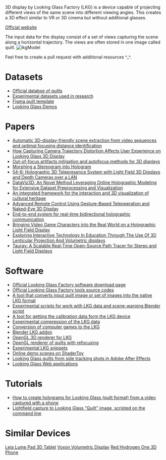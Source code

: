 3D display by Looking Glass Factory (LKG) is a device capable of projecting different views of the same scene into different viewing angles. This creates a 3D effect similar to VR or 3D cinema but without additional glasses.

[Official website](https://lookingglassfactory.com)

The input data for the display consist of a set of views capturing the scene along a horizontal trajectory. The views are often stored in one image called quilt.
![lkgModel](https://github.com/user-attachments/assets/0f92f1e9-661f-4dd5-9df2-cfb558de5a17)

Feel free to create a pull request with additional resources ^_^.

# Datasets
* [Official databse of quilts](https://blocks.glass)
* [Experimental datasets used in research](https://www.fit.vut.cz/person/ichlubna/public/random/index.php?section=research#:~:text=Acceleration%20on%20GPU-,3D%20displays,-The%20research%20regarding)
* [Figma quilt template](https://www.figma.com/community/file/1269893384576901841/looking-glass-display-quilt-templates)
* [Looking Glass Demos](https://scanned-reality.com/demo_looking_glass)

# Papers
* [Automatic 3D-display-friendly scene extraction from video sequences and optimal focusing distance identification](https://link.springer.com/article/10.1007/s11042-024-18573-6)
* [How Capturing Camera Trajectory Distortion Affects User Experience on Looking Glass 3D Display](https://link.springer.com/article/10.1007/s11042-023-16350-5)
* [Out-of-focus artifacts mitigation and autofocus methods for 3D displays](https://doi.org/10.1016/j.visinf.2024.12.001)
* [Morphing a Stereogram into Hologram](https://arxiv.org/pdf/1905.01727)
* [54-6: Holographic 3D Telepresence System with Light Field 3D Displays and Depth Cameras over a LAN](https://sid.onlinelibrary.wiley.com/doi/abs/10.1002/sdtp.14794)
* [DataViz3D: An Novel Method Leveraging Online Holographic Modeling for Extensive Dataset Preprocessing and Visualization](https://arxiv.org/abs/2401.10416)
* [An integrated framework for the interaction and 3D visualization of cultural heritage](https://link.springer.com/article/10.1007/s11042-023-14341-0)
* [Advanced Remote Control Using Gesture-Based Teleoperation and Naked-Eye 3D Display](https://www.iroboticsjournal.org/index.php/irobotics/article/view/148)
* [End-to-end system for real-time bidirectional holographic communication](https://www.spiedigitallibrary.org/conference-proceedings-of-spie/13034/1303404/End-to-end-system-for-real-time-bidirectional-holographic-communication/10.1117/12.3013045.full)
* [Bringing Video Game Characters into the Real World on a Holographic Light Field Display](https://dl.acm.org/doi/abs/10.1145/3308532.3329423)
* [Exploring Interactive Technology In Education Through The Use Of 3D Lenticular Projection And Volumetric displays](https://rshare.library.torontomu.ca/articles/thesis/Exploring_Interactive_Technology_In_Education_Through_The_Use_Of_3D_Lenticular_Particular_Projection_And_Volumetric_displays/14648649/files/28128867.pdf)
* [Tauray: A Scalable Real-Time Open-Source Path Tracer for Stereo and Light Field Displays](https://dl.acm.org/doi/abs/10.1145/3550340.3564225)

# Software
* [Official Looking Glass Factory software download page](https://lookingglassfactory.com/software)
* [Official Looking Glass Factory tools source codes](https://github.com/Looking-Glass/Welcome)
* [A tool that converts input quilt image or set of images into the native LKG format](https://github.com/ichlubna/quiltToNative)
* [Experimental scripts for work with LKG data and scene-warping Blender script](https://github.com/ichlubna/lkg)
* [A tool for getting the calibration data form the LKG device](https://github.com/ichlubna/getLKGCalibration)
* [Experimental compression of the LKG data](https://github.com/ichlubna/lkgCompression)
* [Conversion of computer games to the LKG](https://github.com/jbienz/ReGlass/)
* [Blender LKG addon](https://github.com/regcs/AliceLG)
* [OpenGL 3D renderer for LKG](https://github.com/dormon/3DApps/blob/master/src/renderHoloApps.cpp)
* [OpenGL renderer of quilts with refocusing](https://github.com/dormon/3DApps/blob/master/src/renderHoloFocus.cpp)
* [Experimental LKG snippets](https://github.com/lonetech/LookingGlass/tree/master)
* [Online demo scenes on ShaderToy](https://www.shadertoy.com/results?query=looking+glass)
* [Looking Glass quilts from side tracking shots in Adobe After Effects](https://github.com/JuanIrache/looking-glass-after-effects)
* [Looking Glass Web applications](https://stereo.jpn.org/lkg/indexe.html)

# Tutorials
* [How to create holograms for Looking Glass (quilt format) from a video captured with a phone](https://volurama.com/howto_create_looking_glass_quilt.html)
* [Lightfield capture to Looking Glass “Quilt” image, scripted on the command line](https://www.summet.com/blog/2022/08/16/lightfield-capture-to-looking-glass-quilt-image-scripted-on-the-command-line/)

# Similar Devices
[Leia Lume Pad 3D Tablet]([https://volurama.com/howto_create_looking_glass_quilt.html](https://www.leiainc.com/lume-pad-2))
[Voxon Volumetric Display](https://www.voxon.co)
[Red Hydrogen One 3D Phone](https://en.wikipedia.org/wiki/Red_Hydrogen_One)
